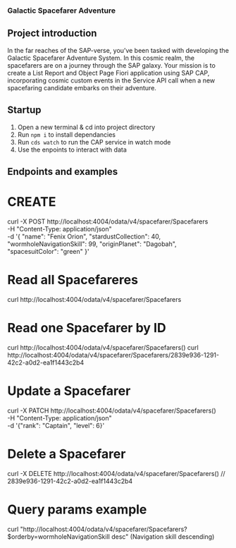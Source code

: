 ### Galactic Spacefarer Adventure

## Project introduction

In the far reaches of the SAP-verse, you’ve been tasked with developing the Galactic Spacefarer Adventure
System. In this cosmic realm, the spacefarers are on a journey through the SAP galaxy. Your mission is to
create a List Report and Object Page Fiori application using SAP CAP, incorporating cosmic custom events
in the Service API call when a new spacefaring candidate embarks on their adventure.

## Startup

1. Open a new terminal & cd into project directory
2. Run `npm i` to install dependancies
3. Run `cds watch` to run the CAP service in watch mode
4. Use the enpoints to interact with data

## Endpoints and examples

# CREATE

curl -X POST http://localhost:4004/odata/v4/spacefarer/Spacefarers \
  -H "Content-Type: application/json" \
  -d '{
    "name": "Fenix Orion",
    "stardustCollection": 40,
    "wormholeNavigationSkill": 99,
    "originPlanet": "Dagobah",
    "spacesuitColor": "green"
  }'

# Read all Spacefareres

curl http://localhost:4004/odata/v4/spacefarer/Spacefarers

# Read one Spacefarer by ID

curl http://localhost:4004/odata/v4/spacefarer/Spacefarers(<ID>)
curl http://localhost:4004/odata/v4/spacefarer/Spacefarers/2839e936-1291-42c2-a0d2-ea1f1443c2b4

# Update a Spacefarer

curl -X PATCH http://localhost:4004/odata/v4/spacefarer/Spacefarers(<ID>) \
  -H "Content-Type: application/json" \
  -d '{"rank": "Captain", "level": 6}'

# Delete a Spacefarer

curl -X DELETE http://localhost:4004/odata/v4/spacefarer/Spacefarers(<ID>)
// 2839e936-1291-42c2-a0d2-ea1f1443c2b4

# Query params example

curl "http://localhost:4004/odata/v4/spacefarer/Spacefarers?$orderby=wormholeNavigationSkill desc"
(Navigation skill descending)